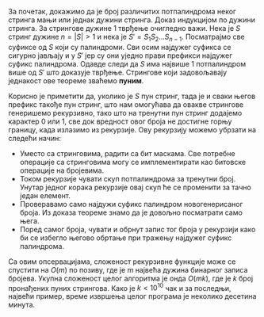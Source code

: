 
За почетак, докажимо да је број различитих потпалиндрома неког стринга мањи или једнак дужини стринга. Доказ индукцијом по дужини стринга. За стрингове дужине $1$ тврђење очигледно важи. Нека је $S$ стринг дужине $n = |S| > 1$ и нека је $S' = S_1S_2\ldots S_{n-1}$. Посматрајмо све суфиксе од $S$ који су палиндроми. Сви осим најдужег суфикса се сигурно јављају и у $S'$ јер су они уједно прави префикси најдужег суфикс палиндрома. Одавде следи да $S$ има највише $1$ потпалиндром више од $S'$ што доказује тврђење. Стрингове који задовољавају једнакост ове теореме зваћемо **пуним**.

Корисно је приметити да, уколико је $S$ пун стринг, тада је и сваки његов префикс такође пун стринг, што нам омогућава да овакве стрингове генеришемо рекурзивно, тако што на тренутни пун стринг додајемо карактер $0$ или $1$, све док вредност овог броја не достигне горњу границу, када излазимо из рекурзије. Ову рекурзију можемо убрзати на следећи начин:

* Уместо са стринговима, радити са бит маскама. Све потребне операције са стринговима могу се имплементирати као битовске операције на бројевима.
* Током рекурзије чувати скуп потпалиндрома за тренутни број. Унутар једног корака рекурзије овај скуп ће се променити за тачно један елемент.
* Проверавамо само најдужи суфикс палиндром новогенерисаног броја. Из доказа теореме знамо да је довољно посматрати само њега.
* Поред самог броја, чувати и обрнут запис тог броја у рекурзији како би се избегло његово обртање при тражењу најдужег суфикс палиндрома.

Са овим опсервацијама, сложеност рекурзивне функције може се спустити на $O(m)$ по позиву, где је $m$ највећа дужина бинарног записа бројева. Укупна сложеност целог алгоритма је онда $O(mk)$, где је $k$ број пронађених пуних стрингова. Како је $k < 10^{10}$ чак и за последњи, највећи пример, време извршења целог програма је неколико десетина минута.
